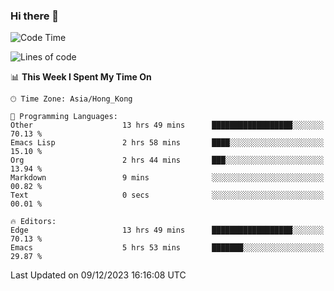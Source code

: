 ### Hi there 👋

<!--
**nicehiro/nicehiro** is a ✨ _special_ ✨ repository because its `README.md` (this file) appears on your GitHub profile.

Here are some ideas to get you started:

- 🔭 I’m currently working on ...
- 🌱 I’m currently learning ...
- 👯 I’m looking to collaborate on ...
- 🤔 I’m looking for help with ...
- 💬 Ask me about ...
- 📫 How to reach me: ...
- 😄 Pronouns: ...
- ⚡ Fun fact: ...
-->

<!--START_SECTION:waka-->
![Code Time](http://img.shields.io/badge/Code%20Time-133%20hrs%2054%20mins-blue)

![Lines of code](https://img.shields.io/badge/From%20Hello%20World%20I%27ve%20Written-2.6%20million%20lines%20of%20code-blue)

📊 **This Week I Spent My Time On** 

```text
🕑︎ Time Zone: Asia/Hong_Kong

💬 Programming Languages: 
Other                    13 hrs 49 mins      ██████████████████░░░░░░░   70.13 % 
Emacs Lisp               2 hrs 58 mins       ████░░░░░░░░░░░░░░░░░░░░░   15.10 % 
Org                      2 hrs 44 mins       ███░░░░░░░░░░░░░░░░░░░░░░   13.94 % 
Markdown                 9 mins              ░░░░░░░░░░░░░░░░░░░░░░░░░   00.82 % 
Text                     0 secs              ░░░░░░░░░░░░░░░░░░░░░░░░░   00.01 % 

🔥 Editors: 
Edge                     13 hrs 49 mins      ██████████████████░░░░░░░   70.13 % 
Emacs                    5 hrs 53 mins       ███████░░░░░░░░░░░░░░░░░░   29.87 % 
```


 Last Updated on 09/12/2023 16:16:08 UTC
<!--END_SECTION:waka-->
